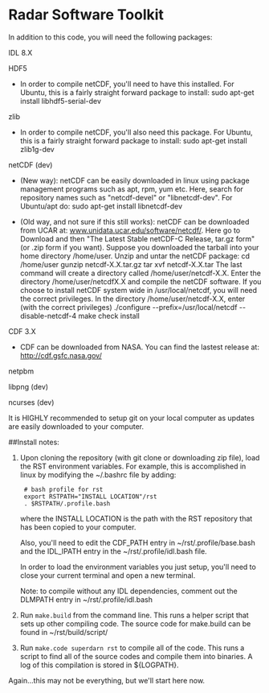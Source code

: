 Radar Software Toolkit
========

In addition to this code, you will need the following packages:

IDL 8.X

HDF5

- In order to compile netCDF, you'll need to have this installed.  For Ubuntu, this is a fairly
  straight forward package to install:
        sudo apt-get install libhdf5-serial-dev

zlib

- In order to compile netCDF, you'll also need this package.  For Ubuntu, this is a fairly
  straight forward package to install:
        sudo apt-get install zlib1g-dev

netCDF (dev)

- (New way): netCDF can be easily downloaded in linux using package management programs such as 
  apt, rpm, yum etc.  Here, search for repository names such as "netcdf-devel" or "libnetcdf-dev".
  For Ubuntu/apt do:
       sudo apt-get install libnetcdf-dev

- (Old way, and not sure if this still works): netCDF can be downloaded from UCAR at:  www.unidata.ucar.edu/software/netcdf/.  Here go to 
  Download and then "The Latest Stable netCDF-C Release, tar.gz form"  (or .zip form if you want).
  Suppose you downloaded the tarball into your home directory /home/user. Unzip and untar the 
  netCDF package: 
       cd /home/user 
       gunzip netcdf-X.X.tar.gz 
       tar xvf netcdf-X.X.tar
  The last command will create a directory called /home/user/netcdf-X.X. Enter the directory 
  /home/user/netcdfX.X and compile the netCDF software. If you choose to install netCDF system 
  wide in /usr/local/netcdf, you will need the correct privileges. In the directory 
  /home/user/netcdf-X.X, enter (with the correct privileges) 
       ./configure --prefix=/usr/local/netcdf --disable-netcdf-4 make check install



CDF 3.X

- CDF can be downloaded from NASA.  You can find the lastest release at: http://cdf.gsfc.nasa.gov/


netpbm

libpng (dev)

ncurses (dev)

It is HIGHLY recommended to setup git on your local computer as updates are easily downloaded to
your computer.


##Install notes:


1. Upon cloning the repository (with git clone or downloading zip file), load the RST environment 
   variables.  For example, this is accomplished in linux by modifying the ~/.bashrc file by
   adding:

        # bash profile for rst
        export RSTPATH="INSTALL LOCATION"/rst
        . $RSTPATH/.profile.bash

   where the INSTALL LOCATION is the path with the RST repository that has been copied to your
   computer.

   Also, you'll need to edit the CDF_PATH entry in ~/rst/.profile/base.bash and the IDL_IPATH
   entry in the ~/rst/.profile/idl.bash file.

   In order to load the environment variables you just setup, you'll need to close your current terminal and
   open a new terminal.

   Note: to compile without any IDL dependencies, comment out the DLMPATH entry in ~/rst/.profile/idl.bash

2. Run `make.build` from the command line.  This runs a helper script that sets up other 
compiling code.  The source code for make.build can be found in ~/rst/build/script/

3. Run `make.code superdarn rst` to compile all of the code.  This runs a script to find
all of the source codes and compile them into binaries.  A log of this compilation is 
stored in ${LOGPATH}.

Again...this may not be everything, but we'll start here now.
